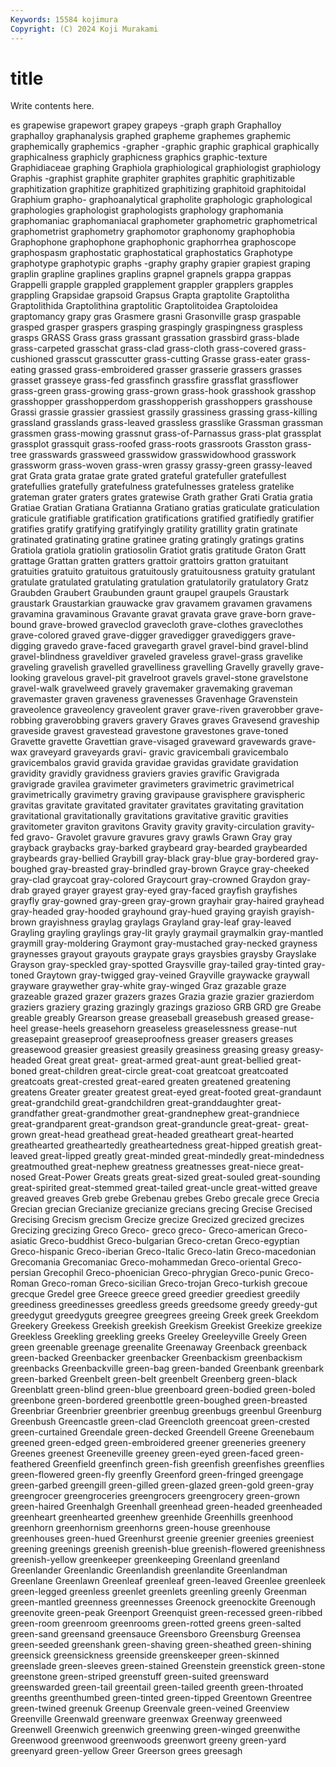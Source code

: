 ```yaml
---
Keywords: 15584 kojimura
Copyright: (C) 2024 Koji Murakami
---
```


# title

Write contents here.



es grapewise grapewort grapey grapeys
-graph graph Graphalloy graphalloy graphanalysis graphed grapheme graphemes graphemic graphemically
graphemics -grapher -graphic graphic graphical graphically graphicalness graphicly graphicness graphics
graphic-texture Graphidiaceae graphing Graphiola graphiological graphiologist graphiology Graphis -graphist graphite
graphiter graphites graphitic graphitizable graphitization graphitize graphitized graphitizing graphitoid graphitoidal
Graphium grapho- graphoanalytical grapholite graphologic graphological graphologies graphologist graphologists graphology
graphomania graphomaniac graphomaniacal graphometer graphometric graphometrical graphometrist graphometry graphomotor graphonomy
graphophobia Graphophone graphophone graphophonic graphorrhea graphoscope graphospasm graphostatic graphostatical graphostatics
Graphotype graphotype graphotypic graphs -graphy graphy grapier grapiest graping graplin
grapline graplines graplins grapnel grapnels grappa grappas Grappelli grapple grappled
grapplement grappler grapplers grapples grappling Grapsidae grapsoid Grapsus Grapta graptolite
Graptolitha Graptolithida Graptolithina graptolitic Graptolitoidea Graptoloidea graptomancy grapy gras Grasmere
grasni Grasonville grasp graspable grasped grasper graspers grasping graspingly graspingness
graspless grasps GRASS Grass grass grassant grassation grassbird grass-blade grass-carpeted
grasschat grass-clad grass-cloth grass-covered grass-cushioned grasscut grasscutter grass-cutting Grasse grass-eater
grass-eating grassed grass-embroidered grasser grasserie grassers grasses grasset grasseye grass-fed
grassfinch grassfire grassflat grassflower grass-green grass-growing grass-grown grass-hook grasshook grasshop
grasshopper grasshopperdom grasshopperish grasshoppers grasshouse Grassi grassie grassier grassiest grassily
grassiness grassing grass-killing grassland grasslands grass-leaved grassless grasslike Grassman grassman
grassmen grass-mowing grassnut grass-of-Parnassus grass-plat grassplat grassplot grassquit grass-roofed grass-roots
grassroots Grasston grass-tree grasswards grassweed grasswidow grasswidowhood grasswork grassworm grass-woven
grass-wren grassy grassy-green grassy-leaved grat Grata grata gratae grate grated
grateful gratefuller gratefullest gratefullies gratefully gratefulness gratefulnesses grateless gratelike grateman
grater graters grates gratewise Grath grather Grati Gratia gratia Gratiae
Gratian Gratiana Gratianna Gratiano gratias graticulate graticulation graticule gratifiable gratification
gratifications gratified gratifiedly gratifier gratifies gratify gratifying gratifyingly gratility gratillity
gratin gratinate gratinated gratinating gratine gratinee grating gratingly gratings gratins
Gratiola gratiola gratiolin gratiosolin Gratiot gratis gratitude Graton Gratt grattage
Grattan gratten gratters grattoir grattoirs gratton gratuitant gratuities gratuito gratuitous
gratuitously gratuitousness gratuity gratulant gratulate gratulated gratulating gratulation gratulatorily gratulatory
Gratz Graubden Graubert Graubunden graunt graupel graupels Graustark graustark Graustarkian
grauwacke grav gravamem gravamen gravamens gravamina gravaminous Gravante gravat gravata
grave grave-born grave-bound grave-browed graveclod gravecloth grave-clothes graveclothes grave-colored graved
grave-digger gravedigger gravediggers grave-digging gravedo grave-faced gravegarth gravel gravel-bind gravel-blind
gravel-blindness graveldiver graveled graveless gravel-grass gravelike graveling gravelish gravelled gravelliness
gravelling Gravelly gravelly grave-looking gravelous gravel-pit gravelroot gravels gravel-stone gravelstone
gravel-walk gravelweed gravely gravemaker gravemaking graveman gravemaster graven graveness gravenesses
Gravenhage Gravenstein graveolence graveolency graveolent graver grave-riven graverobber grave-robbing graverobbing
gravers gravery Graves graves Gravesend graveship graveside gravest gravestead gravestone
gravestones grave-toned Gravette gravette Gravettian grave-visaged graveward gravewards grave-wax graveyard
graveyards gravi- gravic gravicembali gravicembalo gravicembalos gravid gravida gravidae gravidas
gravidate gravidation gravidity gravidly gravidness graviers gravies gravific Gravigrada gravigrade
gravilea gravimeter gravimeters gravimetric gravimetrical gravimetrically gravimetry graving gravipause gravisphere
gravispheric gravitas gravitate gravitated gravitater gravitates gravitating gravitation gravitational gravitationally
gravitations gravitative gravitic gravities gravitometer graviton gravitons Gravity gravity gravity-circulation
gravity-fed gravo- Gravolet gravure gravures gravy grawls Grawn Gray gray
grayback graybacks gray-barked graybeard gray-bearded graybearded graybeards gray-bellied Graybill gray-black
gray-blue gray-bordered gray-boughed gray-breasted gray-brindled gray-brown Grayce gray-cheeked gray-clad graycoat
gray-colored Graycourt gray-crowned Graydon gray-drab grayed grayer grayest gray-eyed gray-faced
grayfish grayfishes grayfly gray-gowned gray-green gray-grown grayhair gray-haired grayhead gray-headed
gray-hooded grayhound gray-hued graying grayish grayish-brown grayishness graylag graylags Grayland
gray-leaf gray-leaved Grayling grayling graylings gray-lit grayly graymail graymalkin gray-mantled
graymill gray-moldering Graymont gray-mustached gray-necked grayness graynesses grayout grayouts graypate
grays graysbies graysby Grayslake Grayson gray-speckled gray-spotted Graysville gray-tailed gray-tinted
gray-toned Graytown gray-twigged gray-veined Grayville graywacke graywall grayware graywether gray-white
gray-winged Graz grazable graze grazeable grazed grazer grazers grazes Grazia
grazie grazier grazierdom graziers graziery grazing grazingly grazings grazioso GRB
GRD gre Greabe greable greably Grearson grease greaseball greasebush greased
grease-heel grease-heels greasehorn greaseless greaselessness grease-nut greasepaint greaseproof greaseproofness greaser
greasers greases greasewood greasier greasiest greasily greasiness greasing greasy greasy-headed
Great great great- great-armed great-aunt great-bellied great-boned great-children great-circle great-coat
greatcoat greatcoated greatcoats great-crested great-eared greaten greatened greatening greatens Greater
greater greatest great-eyed great-footed great-grandaunt great-grandchild great-grandchildren great-granddaughter great-grandfather great-grandmother
great-grandnephew great-grandniece great-grandparent great-grandson great-granduncle great-great- great-grown great-head greathead great-headed
greatheart great-hearted greathearted greatheartedly greatheartedness great-hipped greatish great-leaved great-lipped greatly
great-minded great-mindedly great-mindedness greatmouthed great-nephew greatness greatnesses great-niece great-nosed Great-Power
Greats greats great-sized great-souled great-sounding great-spirited great-stemmed great-tailed great-uncle great-witted
greave greaved greaves Greb grebe Grebenau grebes Grebo grecale grece
Grecia Grecian grecian Grecianize grecianize grecians grecing Grecise Grecised Grecising
Grecism grecism Grecize grecize Grecized grecized grecizes Grecizing grecizing Greco
Greco- greco greco- Greco-american Greco-asiatic Greco-buddhist Greco-bulgarian Greco-cretan Greco-egyptian Greco-hispanic
Greco-iberian Greco-Italic Greco-latin Greco-macedonian Grecomania Grecomaniac Greco-mohammedan Greco-oriental Greco-persian Grecophil
Greco-phoenician Greco-phrygian Greco-punic Greco-Roman Greco-roman Greco-sicilian Greco-trojan Greco-turkish grecoue grecque
Gredel gree Greece greece greed greedier greediest greedily greediness greedinesses
greedless greeds greedsome greedy greedy-gut greedygut greedyguts greegree greegrees greeing
Greek greek Greekdom Greekery Greekess Greekish greekish Greekism Greekist Greekize
greekize Greekless Greekling greekling greeks Greeley Greeleyville Greely Green green
greenable greenage greenalite Greenaway Greenback greenback green-backed Greenbacker greenbacker Greenbackism
greenbackism greenbacks Greenbackville green-bag green-banded Greenbank greenbark green-barked Greenbelt green-belt
greenbelt Greenberg green-black Greenblatt green-blind green-blue greenboard green-bodied green-boled greenbone
green-bordered greenbottle green-boughed green-breasted Greenbriar Greenbrier greenbrier greenbug greenbugs greenbul
Greenburg Greenbush Greencastle green-clad Greencloth greencoat green-crested green-curtained Greendale green-decked
Greendell Greene Greenebaum greened green-edged green-embroidered greener greeneries greenery Greenes
greenest Greeneville greeney green-eyed green-faced green-feathered Greenfield greenfinch green-fish greenfish
greenfishes greenflies green-flowered green-fly greenfly Greenford green-fringed greengage green-garbed greengill
green-gilled green-glazed green-gold green-gray greengrocer greengroceries greengrocers greengrocery green-grown green-haired
Greenhalgh Greenhall greenhead green-headed greenheaded greenheart greenhearted greenhew greenhide Greenhills
greenhood greenhorn greenhornism greenhorns green-house greenhouse greenhouses green-hued Greenhurst greenie
greenier greenies greeniest greening greenings greenish greenish-blue greenish-flowered greenishness greenish-yellow
greenkeeper greenkeeping Greenland greenland Greenlander Greenlandic Greenlandish greenlandite Greenlandman Greenlane
Greenlawn Greenleaf greenleaf green-leaved Greenlee greenleek green-legged greenless greenlet greenlets
greenling greenly Greenman green-mantled greenness greennesses Greenock greenockite Greenough greenovite
green-peak Greenport Greenquist green-recessed green-ribbed green-room greenroom greenrooms green-rotted greens
green-salted green-sand greensand greensauce Greensboro Greensburg Greensea green-seeded greenshank green-shaving
green-sheathed green-shining greensick greensickness greenside greenskeeper green-skinned greenslade green-sleeves green-stained
Greenstein greenstick green-stone greenstone green-striped greenstuff green-suited greensward greenswarded green-tail
greentail green-tailed greenth green-throated greenths greenthumbed green-tinted green-tipped Greentown Greentree
green-twined greenuk Greenup Greenvale green-veined Greenview Greenville Greenwald greenware greenwax
Greenway greenweed Greenwell Greenwich greenwich greenwing green-winged greenwithe Greenwood greenwood
greenwoods greenwort greeny green-yard greenyard green-yellow Greer Greerson grees greesagh
